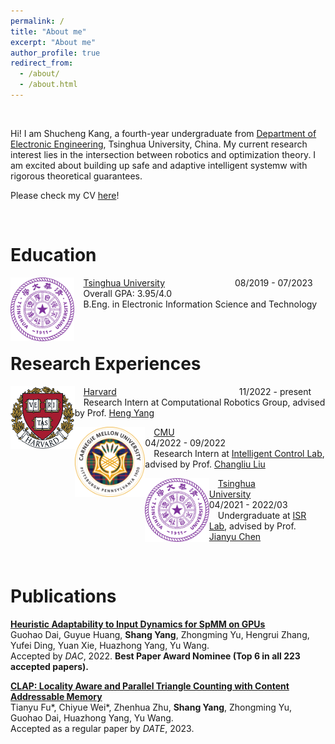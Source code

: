 ```yaml
---
permalink: /
title: "About me"
excerpt: "About me"
author_profile: true
redirect_from: 
  - /about/
  - /about.html
---
```


&nbsp;

Hi! I am Shucheng Kang, a fourth-year undergraduate from [Department of Electronic Engineering](https://www.ee.tsinghua.edu.cn/en/), Tsinghua University, China. My current research interest lies in the intersection between robotics and optimization theory. I am excited about building up safe and adaptive intelligent systemw with rigorous theoretical guarantees.


Please check my CV [here](https://ys-2020.github.io/files/CV_ShuchengKang.pdf)!

&nbsp;
&nbsp;

Education
======

<img src="../images/Tsinghua_LOGO.png" alt="tsinghua" style="zoom:10%; float: left" />&emsp;[Tsinghua University](https://www.tsinghua.edu.cn/en/)&ensp;&ensp;&ensp;&ensp;&ensp;&ensp;&ensp;&ensp;&ensp;&ensp;&ensp;&ensp;&ensp;&ensp;&ensp;&ensp;08/2019 - 07/2023 
<br> &emsp;Overall GPA: 3.95/4.0 
<br>&emsp;B.Eng. in Electronic Information Science and Technology

&nbsp;
&nbsp;

Research Experiences
======
<img src="../images/Harvard_LOGO.png" alt="Harvard" style="zoom:13%; float: left" />&emsp;[Harvard](https://www.harvard.edu/)&ensp;&ensp;&ensp;&ensp;&ensp;&ensp;&ensp;&ensp;&ensp;&ensp;&ensp;&ensp;&ensp;&ensp;&ensp;&ensp;&ensp;&ensp;&ensp;&ensp;&ensp;&ensp;&ensp;&ensp;&ensp;&ensp;&ensp;&ensp;11/2022 - present<br>&emsp;Research Intern at Computational Robotics Group, advised by Prof. [Heng Yang](https://hankyang.seas.harvard.edu/)

<img src="../images/CMU_LOGO.png" alt="MIT" style="zoom:11%; float: left" />&emsp;[CMU](https://www.cmu.edu/)&ensp;&ensp;&ensp;&ensp;&ensp;&ensp;&ensp;&ensp;&ensp;&ensp;&ensp;&ensp;&ensp;&ensp;&ensp;&ensp;&ensp;&ensp;&ensp;&ensp;&ensp;&ensp;&ensp;&ensp;&ensp;&ensp;&ensp;&ensp;04/2022 - 09/2022<br>&emsp;Research Intern at [Intelligent Control Lab](http://icontrol.ri.cmu.edu/), advised by Prof. [Changliu Liu](http://www.cs.cmu.edu/~cliu6/)

<img src="../images/Tsinghua_LOGO.png" alt="Tsinghua" style="zoom:10%; float: left" />&emsp;[Tsinghua University](https://www.tsinghua.edu.cn/en/)&ensp;&ensp;&ensp;&ensp;&ensp;&ensp;&ensp;&ensp;&ensp;&ensp;&ensp;&ensp;&ensp;&ensp;&ensp;04/2021 - 2022/03 <br>&emsp;Undergraduate at [ISR Lab](http://people.iiis.tsinghua.edu.cn/~jychen/), advised by Prof. [Jianyu Chen](https://www.jianyuchen.net/)

&nbsp;
&nbsp;

Publications
======

[**Heuristic Adaptability to Input Dynamics for SpMM on GPUs**](https://arxiv.org/abs/2202.08556) <br>
Guohao Dai, Guyue Huang, **Shang Yang**, Zhongming Yu, Hengrui Zhang, Yufei Ding, Yuan Xie, Huazhong Yang, Yu Wang.
<br>
Accepted by *DAC*, 2022. **Best Paper Award Nominee (Top 6 in all 223 accepted papers).** <br>

[**CLAP: Locality Aware and Parallel Triangle Counting with Content Addressable Memory**](https://ys-2020.github.io/files/DATE_2023_paper_CLAP.pdf) <br>
Tianyu Fu\*, Chiyue Wei\*, Zhenhua Zhu, **Shang Yang**, Zhongming Yu, Guohao Dai, Huazhong Yang,
Yu Wang. <br>
Accepted as a regular paper by *DATE*, 2023. <br>


